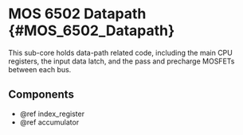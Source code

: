 # MOS 6502 Datapath {#MOS_6502_Datapath}

This sub-core holds data-path related code, including the main CPU registers,
the input data latch, and the pass and precharge MOSFETs between each bus.

## Components

- @ref index_register
- @ref accumulator
